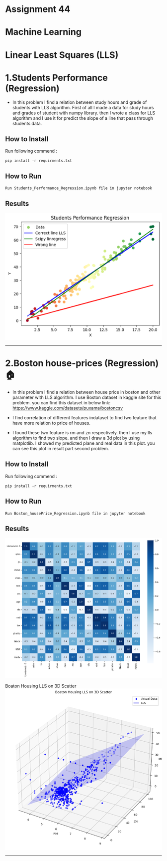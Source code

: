 
# Assignment 44 
# Machine Learning
# Linear Least Squares (LLS) 


# 1.Students Performance (Regression)

+ In this problem I find a relation between study hours  and grade of students with LLS algorithm.
First of all I made a data for study hours and grades of student with numpy library.
then I wrote a class for LLS algorithm and I use it for predict the slope of a line that pass through students data.


## How to Install
Run following commend :
```
pip install -r requirments.txt
```

## How to Run
```
Run Students_Performance_Regression.ipynb file in jupyter notebook
```

## Results


<img src="Output\Students_Performance_Regression.png" width="550">


-----------------------------------------
# 2.Boston house-prices (Regression) 🏠


+ In this problem I find a relation between house price in boston and other parameter with LLS algorithm.
I use Boston dataset in kaggle site for this problem.
you can find this dataset in below link:
https://www.kaggle.com/datasets/puxama/bostoncsv

+ I find correlation of different features indataset to find two feature that have more relation to price of houses.
+ I found these two feature is rm and zn respectively.
then I use my lls algorithm to find two slope.
and then I draw a 3d plot by using matplotlib. I showed my predicted plane and real data in this plot.
you can see this plot in result part second problem.


## How to Install
Run following commend :
```
pip install -r requirments.txt
```

## How to Run
```
Run Boston_housePrice_Regression.ipynb file in jupyter notebook
```

## Results

<img src="Output\heatmap.png" width="750">

Boaton Housing LLS on 3D Scatter
<img src="Output\boston.png" width="750">

-----------------------------------------